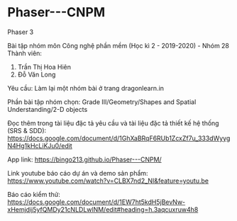 # Phaser---CNPM
Phaser 3

Bài tập nhóm môn Công nghệ phần mềm (Học kì 2 - 2019-2020) - Nhóm 28
Thành viên:
1. Trần Thị Hoa Hiên
2. Đỗ Văn Long

Yêu cầu: Làm lại một nhóm bài ở trang dragonlearn.in

Phần bài tập nhóm chọn: Grade III/Geometry/Shapes and Spatial Understanding/2-D objects

Đọc thêm trong tài liệu đặc tả yêu cầu và tài liệu đặc tả thiết kế hệ thống (SRS & SDD):
https://docs.google.com/document/d/1GhXaBRqF6RUb1ZcxZf7u_333dWyygN4Hg1kHcLiKJu0/edit

App link:
https://bingo213.github.io/Phaser---CNPM/

Link youtube báo cáo dự án và demo sản phẩm:
https://www.youtube.com/watch?v=CLBX7nd2_NI&feature=youtu.be

Báo cáo kiểm thử:
https://docs.google.com/document/d/1EW7ht5kdH5jBevNw-xHemjdij5yfQMDy21cNLDLwlNM/edit#heading=h.3aqcuxruw4h8
